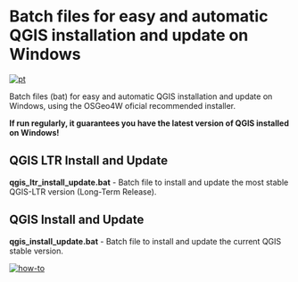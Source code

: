 # Batch files for easy and automatic QGIS installation and update on Windows
[![pt](https://img.shields.io/badge/lang-pt-green.svg)](README.md)

Batch files (bat) for easy and automatic QGIS installation and update on Windows, using the OSGeo4W oficial recommended installer.

**If run regularly, it guarantees you have the latest version of QGIS installed on Windows!**

## QGIS LTR Install and Update
**qgis_ltr_install_update.bat** - Batch file to install and update the most stable QGIS-LTR version (Long-Term Release).

## QGIS Install and Update
**qgis_install_update.bat** - Batch file to install and update the current QGIS stable version.

[![how-to](https://img.shields.io/badge/how--to-use-blue.svg)](STEPS.en.md)
